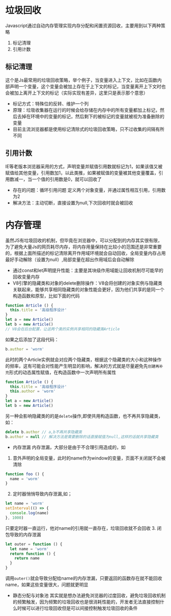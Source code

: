 # 垃圾回收
Javascript通过自动内存管理实现内存分配和闲置资源回收，主要用到以下两种策略
1. 标记清理
2. 引用计数

## 标记清理
这个是Js最常用的垃圾回收策略，举个例子，当变量进入上下文，比如在函数内部声明一个变量，这个变量会被加上存在于上下文的标记，当变量离开上下文时也会被加上离开上下文的标记（实际实现有差异，这里只是表示那个意思）
+ 标记方式：特殊位的反转、维护一个列
+ 原理：垃圾收集器在运行的时候会给存储在内存中的所有变量都加上标记，然后去掉在环境中的变量的标记，然后剩下的被标记的变量就被视为准备删除的变量
+ 目前主流浏览器都是使用标记清除式的垃圾回收策略，只不过收集的间隔有所不同


## 引用计数
IE等老版本浏览器采用的方式，声明变量并赋值引用数就标记为1，如果该值又被赋值给其他变量，引用数加1，以此类推，如果被赋值的变量被其他变量覆盖，引用数减一，当一个值的引用数是0，就可以回收了
+ 存在的问题：循环引用问题 定义两个对象变量，并通过属性相互引用，引用数为2
+ 解决方法：主动切断，直接设置为null,下次回收时就会被回收

# 内存管理
虽然JS有垃圾回收的机制，但毕竟在浏览器中，可以分配到的内存其实很有限，为了避免大量Js的网页耗尽内存，将内存用量保持在比较小的范围还是非常重要的，根据上面所描述的标记清除离开作用域环境就会自动回收，全局变量内存占用最好手动解除（设置为null）,局部变量在超出作用域后会自动解除
+ 通过const和let声明提升性能：主要是其块级作用域能让回收机制尽可能早的回收变量内存
+ V8引擎的隐藏类和对象的delete删除操作：V8会将创建的对象实例与隐藏类关联起来，能够共享相同隐藏类的对象性能会更好，因为他们共享的是同一个构造函数和原型，比如下面的代码
```js
function Article () {
  this.title = '高级程序设计'
}
let a = new Article()
let b = new Article()
// V8会在后台配置，让这两个类的实例共享相同的隐藏类Article
```
如果之后添加了这段代码：
```js
b.author = 'worm'
```
此时的两个Article实例就会对应两个隐藏类，根据这个隐藏类的大小和这种操作的频率，这有可能会对性能产生明显的影响，解决的方式就是尽量避免先`创建再补充`形式的动态属性赋值，在构造函数中一次声明所有属性
```js
function Article () {
  this.title = '高级程序设计'
  this.author = 'worm'
}
let a = new Article()
let b = new Article()
```
另一种会影响隐藏类的的是`delete`操作,即使共用构造函数，也不再共享隐藏类，如：
```js
delete b.author // a,b不再共享隐藏类
b.author = null // 解决方法是需要删除的话直接赋值为null,这样的话就共享隐藏类
```
+ 内存泄漏 
内存泄漏，大部分是由于不合理引用造成的，如
1. 意外声明的全局变量，此时的name作为window的变量，页面不关闭就不会被清除
```js
function foo () {
  name = 'worm'
}
```
2. 定时器悄悄导致内存泄漏,如；
```js
let name = 'worm'
setInterval(() => {
  console.log(name)
}, 1000)
```
只要定时器一直运行，他对name的引用就一直存在，垃圾回收就不会回收
3. 闭包导致的内存泄漏
```js
let outer = function () {
  let name = 'worm'
  return function () {
    return name
  }
}
```
调用`outer()`就会导致分配给name的内存泄漏，只要返回的函数存在就不能回收name，如果这些变量很大，问题就更明显
+ 静态分配与对象池
其实就是想办法避免浏览器的过度回收，避免垃圾回收机制的频繁触发，因为频繁的垃圾回收也是很消耗性能的，开发者无法直接控制什么时候可以进行垃圾回收但是可以间接控制触发垃圾回收的条件